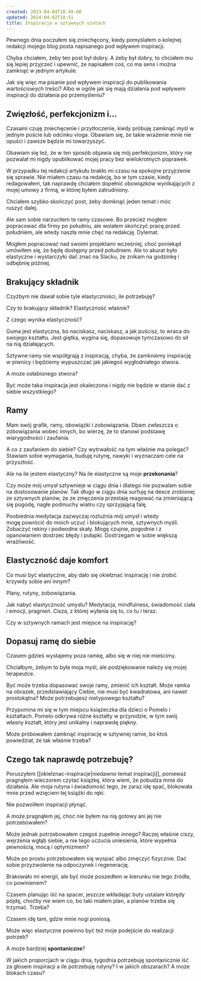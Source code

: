 ```yaml
---
created: 2023-04-04T18:49:00
updated: 2024-04-02T18:51
title: Inspiracja w sztywnych szatach
---
```

Pewnego dnia poczułem się zniechęcony, kiedy pomyślałem o kolejnej redakcji mojego blog posta napisanego pod wpływem inspiracji.

Chyba chciałem, żeby ten post był dobry. A żeby był dobry, to chciałem mu się lepiej przyjrzeć i upewnić, że napisałem coś, co ma sens i można zamknąć w jednym artykule.

Jak się więc ma pisanie pod wpływem inspiracji do publikowania wartościowych treści? Albo w ogóle jak się mają działania pod wpływem inspiracji do działania po przemyśleniu?

## Zwięzłość, perfekcjonizm i…

Czasami czuję zniechęcenie i przytłoczenie, kiedy próbuję zamknąć myśl w jednym poście lub odcinku vloga. Obawiam się, że takie wrażenie mnie nie opuści i zawsze będzie mi towarzyszyć.

Obawiam się też, że w ten sposób objawia się mój perfekcjonizm, który nie pozwalał mi nigdy opublikować mojej pracy bez wielokrotnych poprawek.

W przypadku tej redakcji artykułu brakło mi czasu na spokojne przyjrzenie się sprawie. Nie miałem czasu na redakcję, bo w tym czasie, kiedy redagowałem, tak naprawdę chciałem dopełnić obowiązków wynikających z mojej umowy z firmą, w której byłem zatrudniony.

Chciałem szybko skończyć post, żeby domknąć jeden temat i móc ruszyć dalej.

Ale sam sobie narzuciłem te ramy czasowe. Bo przecież mogłem popracować dla firmy po południu, ale wolałem skończyć pracę przed południem, ale wtedy naszła mnie chęć na redakcję. Dylemat.

Mogłem popracować nad swoimi projektami wcześniej, choć poniekąd umówiłem się, że będę dostępny przed południem. Ale to akurat było elastyczne i wystarczyło dać znać na Slacku, że znikam na godzinkę i odbębnię później.

## Brakujący składnik

Czyżbym nie dawał sobie tyle elastyczności, ile potrzebuję?

Czy to brakujący składnik? Elastyczność właśnie?

Z czego wynika elastyczność?

Guma jest elastyczna, bo naciskasz, naciskasz, a jak puścisz, to wraca do swojego kształtu. Jest giętka, wygina się, dopasowuje tymczasowo do sił na nią działających.

Sztywne ramy nie współgrają z inspiracją, chyba, że zamkniemy inspirację w piwnicy i będziemy wypuszczać jak jakiegoś wygłodniałego stwora.

A może osłabionego stwora?

Być może taka inspiracja jest okaleczona i nigdy nie będzie w stanie dać z siebie wszystkiego?

## Ramy

Mam swój grafik, ramy, obowiązki i zobowiązania. Dbam zwłaszcza o zobowiązania wobec innych, bo wierzę, że to stanowi podstawę wiarygodności i zaufania.

A co z zaufaniem do siebie? Czy wytrwałość na tym właśnie ma polegać? Stawiam sobie wymagania, buduję rutynę, nawyki i wyznaczam cele na przyszłość.

Ale na ile jestem elastyczny? Na ile elastyczne są moje **przekonania**?

Czy może mój umysł sztywnieje w ciągu dnia i dlatego nie pozwalam sobie na dostosowanie planów. Tak długo w ciągu dnia surfuję na desce zrobionej ze sztywnych planów, że ze zmęczenia przestaję reagować na zmieniającą się pogodę, nagłe podmuchy wiatru czy sprzyjającą falę.

Poobiednia medytacja zazwyczaj rozluźnia mój umysł i wtedy mogę powrócić do moich uczuć i blokujących mnie, sztywnych myśli. Zobaczyć rekiny i podwodne skały. Mogę czujnie, pogodnie i z opanowaniem dostrzec błędy i pułapki. Dostrzegam w sobie większą wrażliwość.

## Elastyczność daje komfort

Co musi być elastyczne, aby dało się okiełznać inspirację i nie zrobić krzywdy sobie ani innym?

Plany, rutyny, zobowiązania.

Jak nabyć elastyczność umysłu? Medytacja, mindfulness, świadomość ciała i emocji, pragnień. Cisza, z której wyłania się to, co tu i teraz.

Czy w sztywnych ramach jest miejsce na inspirację?

## Dopasuj ramę do siebie

Czasem gdzieś wystajemy poza ramkę, albo się w niej nie mieścimy.

Chciałbym, żebym to była moja myśl, ale podziękowanie należy się mojej terapeutce.

Być może trzeba dopasować swoje ramy, zmienić ich kształt. Może ramka na obrazek, przedstawiający Ciebie, nie musi być kwadratowa, ani nawet prostokątna? Może potrzebujesz nietypowego kształtu?

Przypomina mi się w tym miejscu książeczka dla dzieci o Pomelo i kształtach. Pomelo odkrywa różne kształty w przyrodzie, w tym swój własny kształt, który jest unikalny i naprawdę piękny.

Może próbowałem zamknąć inspirację w sztywnej ramie, bo ktoś powiedział, że tak właśnie trzeba?

## Czego tak naprawdę potrzebuję?

Poruszyłem [[okielznac-inspiracje|niedawno temat inspiracji]], ponieważ pragnąłem wieczorem czytać książkę, która wiem, że pobudza mnie do działania. Ale moja rutyna i świadomość tego, że zaraz idę spać, blokowała mnie przed wzięciem tej książki do ręki.

Nie pozwoliłem inspiracji płynąć.

A może pragnąłem jej, choć nie byłem na nią gotowy ani jej nie potrzebowałem?

Może jednak potrzebowałem czegoś zupełnie innego? Raczej właśnie ciszy, wejrzenia wgłąb siebie, a nie tego uczucia uniesienia, które wypełnia pewnością, mocą i optymizmem?

Może po prostu potrzebowałem się wyspać albo zmęczyć fizycznie. Dać sobie przyzwolenie na odpoczynek i regenerację.

Brakowało mi energii, ale być może poszedłem w kierunku nie tego źródła, co powinienem?

Czasem planując iść na spacer, jeszcze wkładając buty ustalam którędy pójdę, choćby nie wiem co, bo taki miałem plan, a planów trzeba się trzymać. Trzeba?

Czasem idę tam, gdzie mnie nogi poniosą.

Może więc elastyczne powinno być też moje podejście do realizacji potrzeb?

A może bardziej **spontaniczne**?

W jakich proporcjach w ciągu dnia, tygodnia potrzebuję spontanicznie iść za głosem inspiracji a ile potrzebuję rutyny? I w jakich obszarach? A może blokach czasu?